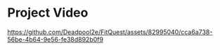 # Project Video


https://github.com/Deadpool2e/FitQuest/assets/82995040/cca6a738-56be-4b64-9e56-fe38d892b0f9

